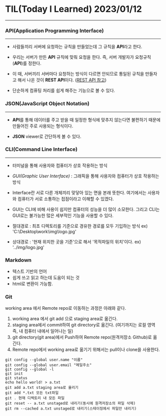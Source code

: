 # TIL(Today I Learned) 2023/01/12

---

### API(Application Programming Interface)

---

- 사람들끼리 서버에 요청하는 규칙을 만들었는데 그 규칙을 **API**라고 한다.

- 우리는 서버가 만든 **API** 규칙에 맞춰 요청을 한다. 즉, 서버 개발자가 요청규칙(**API**)를 정한다.

- 이 때, 서버끼리 서버마다 요청하는 방식이 다르면 안되므로 통일된 규칙을 만들자고 해서 나온 것이 **REST API**이다. ([REST API 참고](https://blog.naver.com/ydot/222738115724))

- 단순하게 컴퓨팅 처리를 쉽게 해주는 기능으로 볼 수 있다.

### JSON(JavaScript Object Notation)

--- 

- **API**를 통해 데이터를 주고 받을 때 일정한 형식에 맞추지 않는다면 불편하기 때문에 만들어진 주로 사용되는 형식이다. 

- **JSON** viewer로 간단하게 볼 수 있다.

### CLI(Command Line Interface)

---

- 터미널을 통해 사용자와 컴퓨터가 상호 작용하는 방식

- *GUI(Graphic User Interface)* : 그래픽을 통해 사용자와 컴퓨터가 상호 작용하는 방식

- Interface란 서로 다른 개체끼리 맞닿아 있는 면을 본래 뜻한다. 여기에서는 사용자와 컴퓨터가 서로 소통하는 접점이라고 이해할 수 있겠다.

- GUI는 CLI에 비해 사용이 쉽지만 컴퓨터의 성능을 더 많이 소모한다. 그리고 CLI는 GUI로는 불가능한 많은 세부적인 기능을 사용할 수 있다.

- 절대경로 : 최초 디렉토리를 기준으로 경유한 경로를 모두 기입하는 방식
  ex) 'C:\Desktop\work\img\logo.jpg'

- 상대경로 : '현재 위치한 곳을 기준'으로 해서 '목적파일의 위치'이다.
  ex) '../img/logo.jpg'

### Markdown

- 텍스트 기반의 언어
- 쉽게 쓰고 읽고 하는데 도움이 되는 것
- html로 변환이 가능함.

### Git

working area 에서 Remote repo로 이동하는 과정은 아래와 같다.

1. working area 에서 git add 으로 staging area로 옮긴다.
2. staging area에서 commit하여 git directory로 옮긴다. (여기까지는 로컬 영역 즉, 내 컴퓨터 내에서 일어나는 일)
3. git directory(git area)에서 Push하여 Remote repo(원격저장소 Github)로 옮긴다.
4. Remote repo에서 working area로 옮기기 위해서는 pull이나 clone을 사용한다.

```git
git config --global user.name "이름"
git config --global user.email "메일주소"
git config --global -l
git init
git status
echo hello world! > a.txt
git add a.txt staging area로 올리기
git add *.txt 모든 txt파일
git . 현재 디렉토리 내 모든 파일
git reset -- a.txt unstaged로 내리기(동시에 원격저장소의 파일 삭제)
git rm --cached a.txt unstaged로 내리기(스테이징에서 파일만 내리기)
```

